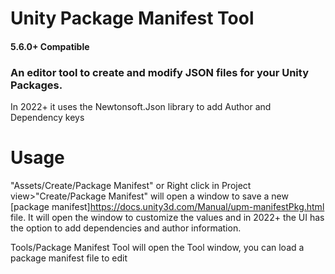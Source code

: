 # Unity Package Manifest Tool
#### 5.6.0+ Compatible
### An editor tool to create and modify JSON files for your Unity Packages.

In 2022+ it uses the Newtonsoft.Json library to add Author and Dependency keys

# Usage

"Assets/Create/Package Manifest" or Right click in Project view>"Create/Package Manifest" will open a window to save a new [package manifest]https://docs.unity3d.com/Manual/upm-manifestPkg.html file. It will open the window to customize the values and in 2022+ the UI has the option to add dependencies and author information.

Tools/Package Manifest Tool will open the Tool window, you can load a package manifest file to edit
